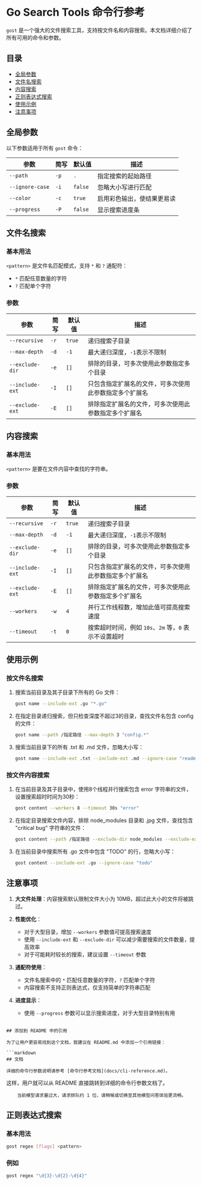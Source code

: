 # Go Search Tools 命令行参考

`gost` 是一个强大的文件搜索工具，支持按文件名和内容搜索。本文档详细介绍了所有可用的命令和参数。

## 目录

- [全局参数](#全局参数)
- [文件名搜索](#文件名搜索)
- [内容搜索](#内容搜索)
- [正则表达式搜索](#正则表达式搜索)
- [使用示例](#使用示例)
- [注意事项](#注意事项)

## 全局参数

以下参数适用于所有 `gost` 命令：

| 参数 | 简写 | 默认值 | 描述 |
|------|------|--------|------|
| `--path` | `-p` | `.` | 指定搜索的起始路径 |
| `--ignore-case` | `-i` | `false` | 忽略大小写进行匹配 |
| `--color` | `-c` | `true` | 启用彩色输出，使结果更易读 |
| `--progress` | `-P` | `false` | 显示搜索进度条 |

## 文件名搜索

### 基本用法

`<pattern>` 是文件名匹配模式，支持 `*` 和 `?` 通配符：
- `*` 匹配任意数量的字符
- `?` 匹配单个字符

### 参数

| 参数 | 简写 | 默认值 | 描述 |
|------|------|--------|------|
| `--recursive` | `-r` | `true` | 递归搜索子目录 |
| `--max-depth` | `-d` | `-1` | 最大递归深度，`-1`表示不限制 |
| `--exclude-dir` | `-e` | `[]` | 排除的目录，可多次使用此参数指定多个目录 |
| `--include-ext` | `-I` | `[]` | 只包含指定扩展名的文件，可多次使用此参数指定多个扩展名 |
| `--exclude-ext` | `-E` | `[]` | 排除指定扩展名的文件，可多次使用此参数指定多个扩展名 |

## 内容搜索

### 基本用法

`<pattern>` 是要在文件内容中查找的字符串。

### 参数

| 参数 | 简写 | 默认值 | 描述 |
|------|------|--------|------|
| `--recursive` | `-r` | `true` | 递归搜索子目录 |
| `--max-depth` | `-d` | `-1` | 最大递归深度，`-1`表示不限制 |
| `--exclude-dir` | `-e` | `[]` | 排除的目录，可多次使用此参数指定多个目录 |
| `--include-ext` | `-I` | `[]` | 只包含指定扩展名的文件，可多次使用此参数指定多个扩展名 |
| `--exclude-ext` | `-E` | `[]` | 排除指定扩展名的文件，可多次使用此参数指定多个扩展名 |
| `--workers` | `-w` | `4` | 并行工作线程数，增加此值可提高搜索速度 |
| `--timeout` | `-t` | `0` | 搜索超时时间，例如 `10s`、`2m` 等，`0` 表示不设置超时 |

## 使用示例

### 按文件名搜索

1. 搜索当前目录及其子目录下所有的 Go 文件：
   ```bash
   gost name --include-ext .go "*.go"
   ```

2. 在指定目录递归搜索，但只检查深度不超过3的目录，查找文件名包含 config 的文件：
   ```bash
   gost name --path /指定路径 --max-depth 3 "config.*"
   ```

3. 搜索当前目录下的所有 .txt 和 .md 文件，忽略大小写：
   ```bash
   gost name --include-ext .txt --include-ext .md --ignore-case "readme*"
   ```

### 按文件内容搜索

1. 在当前目录及其子目录中，使用8个线程并行搜索包含 error 字符串的文件，设置搜索超时时间为30秒：
   ```bash
   gost content --workers 8 --timeout 30s "error"
   ```

2. 在指定目录搜索文件内容，排除 node_modules 目录和 .jpg 文件，查找包含 "critical bug" 字符串的文件：
   ```bash
   gost content --path /指定路径 --exclude-dir node_modules --exclude-ext .jpg "critical bug"
   ```

3. 在当前目录中搜索所有 .go 文件中包含 "TODO" 的行，忽略大小写：
   ```bash
   gost content --include-ext .go --ignore-case "todo"
   ```

## 注意事项

1. **大文件处理**：内容搜索默认限制文件大小为 10MB，超过此大小的文件将被跳过。

2. **性能优化**：
   - 对于大型目录，增加 `--workers` 参数值可提高搜索速度
   - 使用 `--include-ext` 和 `--exclude-dir` 可以减少需要搜索的文件数量，提高效率
   - 对于可能耗时较长的搜索，建议设置 `--timeout` 参数

3. **通配符使用**：
   - 文件名搜索中的 `*` 匹配任意数量的字符，`?` 匹配单个字符
   - 内容搜索不支持正则表达式，仅支持简单的字符串匹配

4. **进度显示**：
   - 使用 `--progress` 参数可以显示搜索进度，对于大型目录特别有用
```

## 添加到 README 中的引用

为了让用户更容易找到这个文档，我建议在 README.md 中添加一个引用链接：

```markdown
## 文档

详细的命令行参数说明请参考 [命令行参考文档](docs/cli-reference.md)。
```

这样，用户就可以从 README 直接跳转到详细的命令行参数文档了。

        当前模型请求量过大，请求排队约 1 位，请稍候或切换至其他模型问答体验更流畅。

## 正则表达式搜索
### 基本用法

```bash
gost regex [flags] <pattern>
```

### 例如
```bash
gost regex "\d{3}-\d{2}-\d{4}"
```

